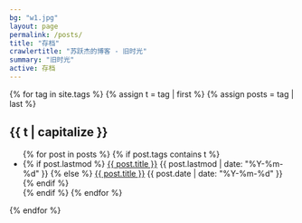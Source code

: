 ```yaml
---
bg: "w1.jpg"
layout: page
permalink: /posts/
title: "存档"
crawlertitle: "苏跃杰的博客 - 旧时光"
summary: "旧时光"
active: 存档
---
```


{% for tag in site.tags %}
  {% assign t = tag | first %}
  {% assign posts = tag | last %}

  <h2 class="category-key" id="{{ t | downcase }}">{{ t | capitalize }}</h2>

  <ul class="year">
    {% for post in posts %}
      {% if post.tags contains t %}
        <li>
          {% if post.lastmod %}
            <a href="{{ post.url | relative_url}}">{{ post.title }}</a>
            <span class="date">{{ post.lastmod | date: "%Y-%m-%d"  }}</span>
          {% else %}
            <a href="{{ post.url | relative_url}}">{{ post.title }}</a>
            <span class="date">{{ post.date | date: "%Y-%m-%d"  }}</span>
          {% endif %}
        </li>
      {% endif %}
    {% endfor %}
  </ul>

{% endfor %}
